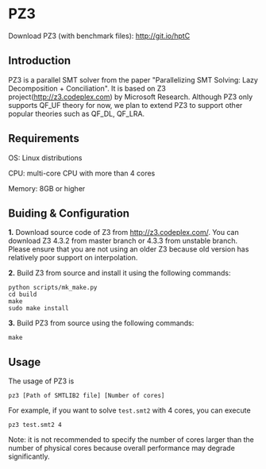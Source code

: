 PZ3
=======

Download PZ3 (with benchmark files): http://git.io/hptC

Introduction
-------------
PZ3 is a parallel SMT solver from the paper "Parallelizing SMT Solving: Lazy Decomposition + Conciliation". It is based on Z3 project(http://z3.codeplex.com) by Microsoft Research. Although PZ3 only supports QF_UF theory for now, we plan to extend PZ3 to support other popular theories such as QF_DL, QF_LRA.

Requirements
-------------
OS: Linux distributions

CPU: multi-core CPU with more than 4 cores

Memory: 8GB or higher


Buiding & Configuration
---------------------------
**1.** Download source code of Z3 from http://z3.codeplex.com/. You can download Z3 4.3.2 from master branch or 4.3.3 from unstable branch. Please ensure that you are not using an older Z3 because old version has relatively poor support on interpolation.

**2.** Build Z3 from source and install it using the following commands:

    python scripts/mk_make.py
    cd build
    make
    sudo make install

**3.** Build PZ3 from source using the following commands:

    make


Usage
------
The usage of PZ3 is

    pz3 [Path of SMTLIB2 file] [Number of cores]

For example, if you want to solve `test.smt2` with 4 cores, you can execute

    pz3 test.smt2 4

Note: it is not recommended to specify the number of cores larger than the number of physical cores because overall performance may degrade significantly.
